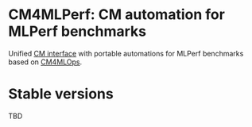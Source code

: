 # CM4MLPerf: CM automation for MLPerf benchmarks

Unified [CM interface](https://arxiv.org/abs/2406.16791) 
with portable automations for MLPerf benchmarks based on [CM4MLOps](https://github.com/mlcommons/cm4mlops).

# Stable versions

TBD
